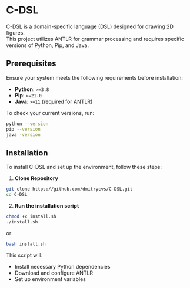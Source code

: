 # C-DSL

C-DSL is a domain-specific language (DSL) designed for drawing 2D figures.  
This project utilizes ANTLR for grammar processing and requires specific versions of Python, Pip, and Java.  

## Prerequisites  

Ensure your system meets the following requirements before installation:  

- **Python**: `>=3.8`  
- **Pip**: `>=21.0`  
- **Java**: `>=11` (required for ANTLR)  

To check your current versions, run:  

```bash
python --version
pip --version
java -version
```

## Installation

To install C-DSL and set up the environment, follow these steps:

1. **Clone Repository**
```bash
git clone https://github.com/dmitrycvs/C-DSL.git
cd C-DSL
```

2. **Run the installation script**
```bash
chmod +x install.sh
./install.sh
```
or
```bash
bash install.sh
```

This script will:
- Install necessary Python dependencies
- Download and configure ANTLR
- Set up environment variables
